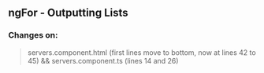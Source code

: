 ## ngFor - Outputting Lists ##

### Changes on: ###
> servers.component.html (first lines move to bottom, now at lines 42 to 45)  && servers.component.ts (lines 14 and 26)